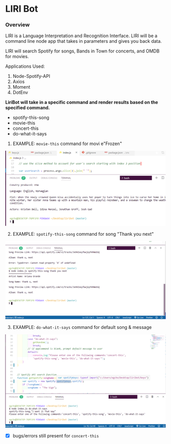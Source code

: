 
# LIRI Bot
### Overview
LIRI is a Language Interpretation and Recognition Interface. LIRI will be a command line node app that takes in parameters and gives you back data.

LIRI will search Spotify for songs, Bands in Town for concerts, and OMDB for movies.


Applications Used:
1. Node-Spotify-API
2. Axios
3. Moment
4. DotEnv

**LiriBot will take in a specific command and render results based on the specified command.**
- spotify-this-song
- movie-this
- concert-this
- do-what-it-says


1. EXAMPLE:
`movie-this` command for movi e"Frozen"


![Image of movie-this command](images/moviecmd.png)



2. EXAMPLE:
`spotify-this-song` command for song "Thank you next"


![Image of movie-this command](images/spotify1.png)



3. EXAMPLE:
`do-what-it-says` command for default song & message


![Image of movie-this command](images/random.png)


- [x] bugs/errors still present for `concert-this`
